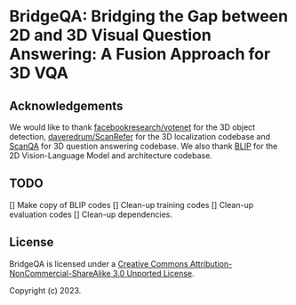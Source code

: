 # BridgeQA: Bridging the Gap between 2D and 3D Visual Question Answering: A Fusion Approach for 3D VQA

## Acknowledgements
We would like to thank [facebookresearch/votenet](https://github.com/facebookresearch/votenet) for the 3D object detection, [daveredrum/ScanRefer](https://github.com/daveredrum/ScanRefer) for the 3D localization codebase and [ScanQA](https://github.com/ATR-DBI/ScanQA/) for 3D question answering codebase.
We also thank [BLIP](https://github.com/salesforce/BLIP/) for the 2D Vision-Language Model and architecture codebase.
<!-- [facebookresearch/votenet](https://github.com/daveredrum/ScanRefer) for the 3D object detection codebase and [erikwijmans/Pointnet2_PyTorch](https://github.com/erikwijmans/Pointnet2_PyTorch) for the CUDA accelerated PointNet++ implementation. -->

## TODO
[] Make copy of BLIP codes
[] Clean-up training codes
[] Clean-up evaluation codes
[] Clean-up dependencies.

## License
BridgeQA is licensed under a [Creative Commons Attribution-NonCommercial-ShareAlike 3.0 Unported License](LICENSE).

Copyright (c) 2023.
